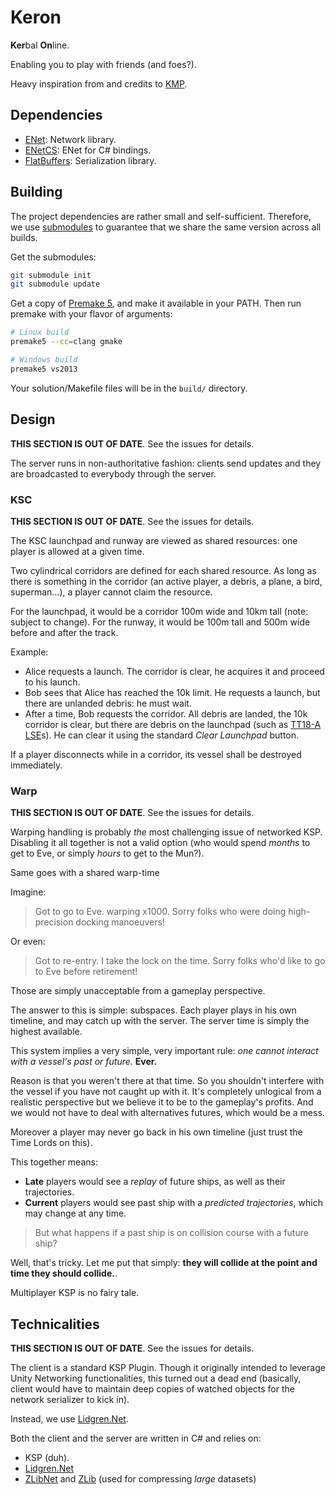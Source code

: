 Keron
=====

**Ker**bal **On**line.

Enabling you to play with friends (and foes?).

Heavy inspiration from and credits to [KMP](https://github.com/TehGimp/KerbalMultiPlayer).

Dependencies
------------

- [ENet](http://enet.bespin.org/): Network library.
- [ENetCS](https://github.com/KeronTeam/enetcs): ENet for C# bindings.
- [FlatBuffers](https://github.com/google/flatbuffers): Serialization library.

Building
--------

The project dependencies are rather small and self-sufficient.
Therefore, we use [submodules](http://www.git-scm.com/book/en/v2/Git-Tools-Submodules) to guarantee
that we share the same version across all builds.

Get the submodules:
```sh
git submodule init
git submodule update
```


Get a copy of [Premake 5](http://premake.bitbucket.org/download.html#v5), and make it available in your PATH.
Then run premake with your flavor of arguments:
```sh
# Linux build
premake5 --cc=clang gmake

# Windows build
premake5 vs2013
```

Your solution/Makefile files will be in the `build/` directory.

Design
------

**THIS SECTION IS OUT OF DATE**. See the issues for details.

The server runs in non-authoritative fashion:
clients send updates and they are broadcasted to everybody through the server.

### KSC

**THIS SECTION IS OUT OF DATE**. See the issues for details.

The KSC launchpad and runway are viewed as shared resources: one player is allowed at a given time.

Two cylindrical corridors are defined for each shared resource. As long as there is something in the corridor
(an active player, a debris, a plane, a bird, superman...), a player cannot claim the resource.

For the launchpad, it would be a corridor 100m wide and 10km tall (note: subject to change).
For the runway, it would be 100m tall and 500m wide before and after the track.

Example:

* Alice requests a launch. The corridor is clear, he acquires it and proceed to his launch.
* Bob sees that Alice has reached the 10k limit. He requests a launch, but there are unlanded debris: he must wait.
* After a time, Bob requests the corridor. All debris are landed, the 10k corridor is clear,
  but there are debris on the launchpad (such as [TT18-A LSE](http://wiki.kerbalspaceprogram.com/wiki/TT18-A_Launch_Stability_Enhancer)s).
  He can clear it using the standard _Clear Launchpad_ button.

If a player disconnects while in a corridor, its vessel shall be destroyed immediately.

### Warp

**THIS SECTION IS OUT OF DATE**. See the issues for details.

Warping handling is probably _the_ most challenging issue of networked KSP.
Disabling it all together is not a valid option (who would spend _months_ to get to Eve,
or simply _hours_ to get to the Mun?).

Same goes with a shared warp-time

Imagine:
> Got to go to Eve. warping x1000. Sorry folks who were doing high-precision docking manoeuvers!

Or even:
> Got to re-entry. I take the lock on the time. Sorry folks who'd like to go to Eve before retirement!

Those are simply unacceptable from a gameplay perspective.

The answer to this is simple: subspaces. Each player plays in his own timeline, and may catch up with the server.
The server time is simply the highest available.

This system implies a very simple, very important rule: _one cannot interact with a vessel's past or future._ **Ever.**

Reason is that you weren't there at that time.
So you shouldn't interfere with the vessel if you have not caught up with it.
It's completely unlogical from a realistic perspective but we believe it to be to the gameplay's profits.
And we would not have to deal with alternatives futures, which would be a mess.

Moreover a player may never go back in his own timeline (just trust the Time Lords on this).

This together means:

* **Late** players would see a _replay_ of future ships, as well as their trajectories.
* **Current** players would see past ship with a _predicted trajectories_, which may change at any time.

> But what happens if a past ship is on collision course with a future ship?

Well, that's tricky. Let me put that simply: **they will collide at the point and time they should collide.**.

Multiplayer KSP is no fairy tale.

Technicalities
--------------

**THIS SECTION IS OUT OF DATE**. See the issues for details.

The client is a standard KSP Plugin. Though it originally intended to leverage Unity Networking functionalities, this turned out a dead end (basically, client would have to maintain deep copies of watched objects for the network serializer to kick in).

Instead, we use [Lidgren.Net](http://code.google.com/p/lidgren-network-gen3/).

Both the client and the server are written in C# and relies on:

* KSP (duh).
* [Lidgren.Net](http://code.google.com/p/lidgren-network-gen3/)
* [ZLibNet](https://zlibnet.codeplex.com/) and [ZLib](http://zlib.net/) (used for compressing _large_ datasets)
